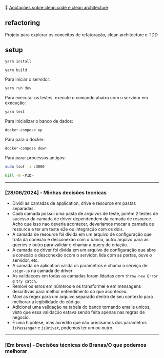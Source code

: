 📓 [Anotações sobre clean code e clean architecture](https://gist.github.com/reginadiana/331e3c0e9d688d45d40e0c2366803f60)

## refactoring

Projeto para explorar os conceitos de refatoração, clean architecture e TDD

## setup

```bash
yarn install
```

```bash
yarn build
```

Para iniciar o servidor:

```bash
yarn run dev
```

Para executar os testes, execute o comando abaixo com o servidor em execução:

```bash
yarn test
```

Para inicializar o banco de dados: 

```bash
docker-compose up
```

Para para o docker: 

```bash
docker-compose down
```

Para parar processos antigos:

```bash
sudo lsof -i :3000
```

```bash
kill -9 <PID>
```

--- 

### [28/06/2024] - Minhas decisões tecnicas

- Dividi as camadas de application, drive e resource em pastas separadas.
- Cada camada possui uma pasta de arquivos de teste, porém 2 testes de sucesso da camada de driver
dependendem da camada de resource. Acho que isso nao deveria acontecer, deveriamos mocar a camada de 
resource e ter um teste e2e ou integração com os dois. 
- A camada de resource foi divida em um arquivo de configuração que trata da conexão e desconexão com o banco, outro arquivo para as queries e outro para validar e chamar a query de criação.
- A camada de driver foi divida em um arquivo de configuração que abre a conexão e desconexão ocom o servidor, lida com as portas, ouve o servidor, etc.
- A camada de aplication valida os parametros e chama o serviço de `/sign-up` na camada de driver
- As validaçoes em todas as camadas foram lidadas com `throw new Error` e `try catch`.
- Removi os erros em números e os transformei e em mensagens descritivas para melhor entendimento do que
aconteceu.
- Movi as regex para um arquivo separado dentro de seu contexto para melhorar a legibilidade do código.
- Adicionei uma validação na tabela do banco tornando emails unicos, visto que essa validação estava 
sendo feita apenas nas regras de negocio.
- É uma hipotese, mas acredito que não precisamos dos parametros `isPassenger` e `isDriver`, podemos 
ter um ou outro.
--- 

### [Em breve] - Decisões técnicas do Branas/O que podemos melhorar

